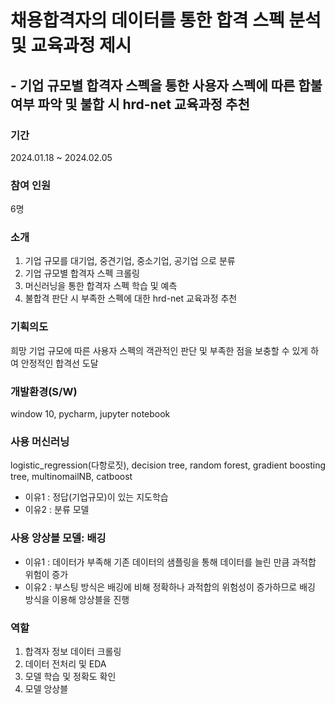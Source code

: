 # 채용합격자의 데이터를 통한 합격 스펙 분석 및 교육과정 제시
## - 기업 규모별 합격자 스펙을 통한 사용자 스펙에 따른 합불 여부 파악 및 불합 시 hrd-net 교육과정 추천

### 기간 
2024.01.18 ~ 2024.02.05

### 참여 인원 
6명

### 소개
1. 기업 규모를 대기업, 중견기업, 중소기업, 공기업 으로 분류
2. 기업 규모별 합격자 스펙 크롤링
3. 머신러닝을 통한 합격자 스펙 학습 및 예측
4. 불합격 판단 시 부족한 스펙에 대한 hrd-net 교육과정 추천

### 기획의도
희망 기업 규모에 따른 사용자 스펙의 객관적인 판단 및 부족한 점을 보충할 수 있게 하여 안정적인 합격선 도달

### 개발환경(S/W)
window 10, pycharm, jupyter notebook

### 사용 머신러닝
logistic_regression(다항로짓), decision tree, random forest, gradient boosting tree, multinomailNB, catboost
- 이유1 : 정답(기업규모)이 있는 지도학습
- 이유2 : 분류 모델
  
### 사용 앙상블 모델: 배깅
- 이유1 : 데이터가 부족해 기존 데이터의 샘플링을 통해 데이터를 늘린 만큼 과적합 위험이 증가
- 이유2 : 부스팅 방식은 배깅에 비해 정확하나 과적합의 위험성이 증가하므로 배깅 방식을 이용해 앙상블을 진행

### 역할 
1. 합격자 정보 데이터 크롤링
2. 데이터 전처리 및 EDA
3. 모델 학습 및 정확도 확인
4. 모델 앙상블
